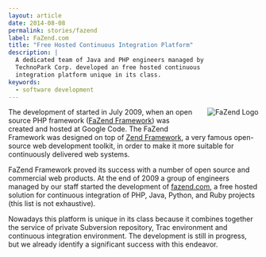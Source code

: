 ```yaml
---
layout: article
date: 2014-08-08
permalink: stories/fazend
label: FaZend.com
title: "Free Hosted Continuous Integration Platform"
description: |
  A dedicated team of Java and PHP engineers managed by
  TechnoPark Corp. developed an free hosted continuous
  integration platform unique in its class.
keywords:
  - software development
---
```


<a href="http://www.fazend.com">
        <img src="data:image/png;base64,${base64:/stories/fazend-logo.png}" alt="FaZend Logo" style="float:right; margin-left: 2em; margin-bottom: 2em;"/>
    </a>

The development of started in July 2009, when an open source PHP framework ([FaZend 
Framework](http://code.google.com/p/fazend/)) was created and hosted at Google Code. The FaZend 
Framework was designed on top of [Zend Framework](http://framework.zend.com), a very famous 
open-source web development toolkit, in order to make it more suitable for continuously delivered 
web systems.

FaZend Framework proved its success with a number of open source and commercial web products. At the 
end of 2009 a group of engineers managed by our staff started the development of 
[fazend.com](http://www.fazend.com), a free hosted solution for continuous integration of PHP, Java, 
Python, and Ruby projects (this list is not exhaustive).

Nowadays this platform is unique in its class because it combines together the service of private 
Subversion repository, Trac environment and continuous integration environment. The development is 
still in progress, but we already identify a significant success with this endeavor.

